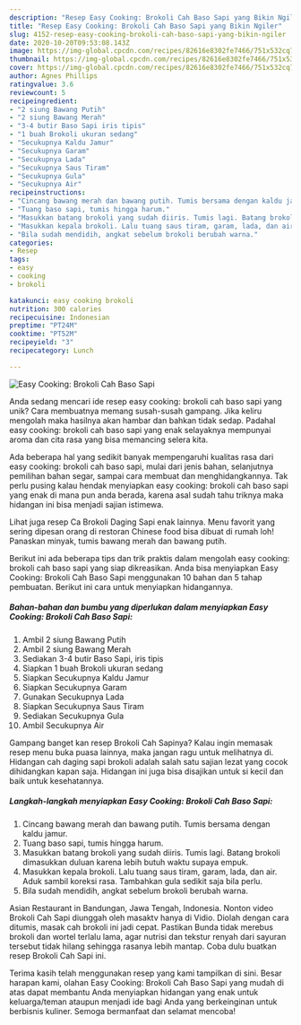 ```yaml
---
description: "Resep Easy Cooking: Brokoli Cah Baso Sapi yang Bikin Ngiler"
title: "Resep Easy Cooking: Brokoli Cah Baso Sapi yang Bikin Ngiler"
slug: 4152-resep-easy-cooking-brokoli-cah-baso-sapi-yang-bikin-ngiler
date: 2020-10-20T09:53:08.143Z
image: https://img-global.cpcdn.com/recipes/82616e8302fe7466/751x532cq70/easy-cooking-brokoli-cah-baso-sapi-foto-resep-utama.jpg
thumbnail: https://img-global.cpcdn.com/recipes/82616e8302fe7466/751x532cq70/easy-cooking-brokoli-cah-baso-sapi-foto-resep-utama.jpg
cover: https://img-global.cpcdn.com/recipes/82616e8302fe7466/751x532cq70/easy-cooking-brokoli-cah-baso-sapi-foto-resep-utama.jpg
author: Agnes Phillips
ratingvalue: 3.6
reviewcount: 5
recipeingredient:
- "2 siung Bawang Putih"
- "2 siung Bawang Merah"
- "3-4 butir Baso Sapi iris tipis"
- "1 buah Brokoli ukuran sedang"
- "Secukupnya Kaldu Jamur"
- "Secukupnya Garam"
- "Secukupnya Lada"
- "Secukupnya Saus Tiram"
- "Secukupnya Gula"
- "Secukupnya Air"
recipeinstructions:
- "Cincang bawang merah dan bawang putih. Tumis bersama dengan kaldu jamur."
- "Tuang baso sapi, tumis hingga harum."
- "Masukkan batang brokoli yang sudah diiris. Tumis lagi. Batang brokoli dimasukkan duluan karena lebih butuh waktu supaya empuk."
- "Masukkan kepala brokoli. Lalu tuang saus tiram, garam, lada, dan air. Aduk sambil koreksi rasa. Tambahkan gula sedikit saja bila perlu."
- "Bila sudah mendidih, angkat sebelum brokoli berubah warna."
categories:
- Resep
tags:
- easy
- cooking
- brokoli

katakunci: easy cooking brokoli 
nutrition: 300 calories
recipecuisine: Indonesian
preptime: "PT24M"
cooktime: "PT52M"
recipeyield: "3"
recipecategory: Lunch

---
```



![Easy Cooking: Brokoli Cah Baso Sapi](https://img-global.cpcdn.com/recipes/82616e8302fe7466/751x532cq70/easy-cooking-brokoli-cah-baso-sapi-foto-resep-utama.jpg)

Anda sedang mencari ide resep easy cooking: brokoli cah baso sapi yang unik? Cara membuatnya memang susah-susah gampang. Jika keliru mengolah maka hasilnya akan hambar dan bahkan tidak sedap. Padahal easy cooking: brokoli cah baso sapi yang enak selayaknya mempunyai aroma dan cita rasa yang bisa memancing selera kita.

Ada beberapa hal yang sedikit banyak mempengaruhi kualitas rasa dari easy cooking: brokoli cah baso sapi, mulai dari jenis bahan, selanjutnya pemilihan bahan segar, sampai cara membuat dan menghidangkannya. Tak perlu pusing kalau hendak menyiapkan easy cooking: brokoli cah baso sapi yang enak di mana pun anda berada, karena asal sudah tahu triknya maka hidangan ini bisa menjadi sajian istimewa.

Lihat juga resep Ca Brokoli Daging Sapi enak lainnya. Menu favorit yang sering dipesan orang di restoran Chinese food bisa dibuat di rumah loh! Panaskan minyak, tumis bawang merah dan bawang putih.


Berikut ini ada beberapa tips dan trik praktis dalam mengolah easy cooking: brokoli cah baso sapi yang siap dikreasikan. Anda bisa menyiapkan Easy Cooking: Brokoli Cah Baso Sapi menggunakan 10 bahan dan 5 tahap pembuatan. Berikut ini cara untuk menyiapkan hidangannya.

<!--inarticleads1-->

##### Bahan-bahan dan bumbu yang diperlukan dalam menyiapkan Easy Cooking: Brokoli Cah Baso Sapi:

1. Ambil 2 siung Bawang Putih
1. Ambil 2 siung Bawang Merah
1. Sediakan 3-4 butir Baso Sapi, iris tipis
1. Siapkan 1 buah Brokoli ukuran sedang
1. Siapkan Secukupnya Kaldu Jamur
1. Siapkan Secukupnya Garam
1. Gunakan Secukupnya Lada
1. Siapkan Secukupnya Saus Tiram
1. Sediakan Secukupnya Gula
1. Ambil Secukupnya Air


Gampang banget kan resep Brokoli Cah Sapinya? Kalau ingin memasak resep menu buka puasa lainnya, maka jangan ragu untuk melihatnya di. Hidangan cah daging sapi brokoli adalah salah satu sajian lezat yang cocok dihidangkan kapan saja. Hidangan ini juga bisa disajikan untuk si kecil dan baik untuk kesehatannya. 

<!--inarticleads2-->

##### Langkah-langkah menyiapkan Easy Cooking: Brokoli Cah Baso Sapi:

1. Cincang bawang merah dan bawang putih. Tumis bersama dengan kaldu jamur.
1. Tuang baso sapi, tumis hingga harum.
1. Masukkan batang brokoli yang sudah diiris. Tumis lagi. Batang brokoli dimasukkan duluan karena lebih butuh waktu supaya empuk.
1. Masukkan kepala brokoli. Lalu tuang saus tiram, garam, lada, dan air. Aduk sambil koreksi rasa. Tambahkan gula sedikit saja bila perlu.
1. Bila sudah mendidih, angkat sebelum brokoli berubah warna.


Asian Restaurant in Bandungan, Jawa Tengah, Indonesia. Nonton video Brokoli Cah Sapi diunggah oleh masaktv hanya di Vidio. Diolah dengan cara ditumis, masak cah brokoli ini jadi cepat. Pastikan Bunda tidak merebus brokoli dan wortel terlalu lama, agar nutrisi dan tekstur renyah dari sayuran tersebut tidak hilang sehingga rasanya lebih mantap. Coba dulu buatkan resep Brokoli Cah Sapi ini. 

Terima kasih telah menggunakan resep yang kami tampilkan di sini. Besar harapan kami, olahan Easy Cooking: Brokoli Cah Baso Sapi yang mudah di atas dapat membantu Anda menyiapkan hidangan yang enak untuk keluarga/teman ataupun menjadi ide bagi Anda yang berkeinginan untuk berbisnis kuliner. Semoga bermanfaat dan selamat mencoba!

